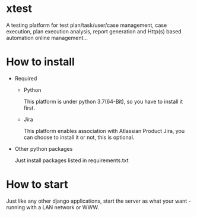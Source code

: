 # xtest
  A testing platform for test plan/task/user/case management, case execution, plan execution analysis, report generation and Http(s) based automation online management...
# How to install
- Required

  - Python
  
    This platform is under python 3.7(64-Bit), so you have to install it first.
  - Jira
    
    This platform enables association with Atlassian Product Jira, you can choose to install it or not, this is optional.
  
- Other python packages

  Just install packages listed in requirements.txt
# How to start
Just like any other django applications, start the server as what your want - running with a LAN network or WWW.

